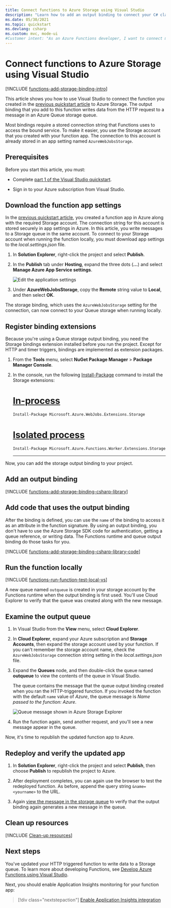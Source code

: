 ```yaml
---
title: Connect functions to Azure Storage using Visual Studio
description: "Learn how to add an output binding to connect your C# class library functions to an Azure Storage queue using Visual Studio."
ms.date: 05/30/2021
ms.topic: quickstart
ms.devlang: csharp
ms.custom: mvc, mode-ui
#Customer intent: "As an Azure Functions developer, I want to connect my C# class library function to Azure Storage so that I can easily write data to a storage queue."
---
```


# Connect functions to Azure Storage using Visual Studio

[!INCLUDE [functions-add-storage-binding-intro](../../includes/functions-add-storage-binding-intro.md)]

This article shows you how to use Visual Studio to connect the function you created in the [previous quickstart article] to Azure Storage. The output binding that you add to this function writes data from the HTTP request to a message in an Azure Queue storage queue. 

Most bindings require a stored connection string that Functions uses to access the bound service. To make it easier, you use the Storage account that you created with your function app. The connection to this account is already stored in an app setting named `AzureWebJobsStorage`.  

## Prerequisites

Before you start this article, you must: 

 - Complete [part 1 of the Visual Studio quickstart](./functions-create-your-first-function-visual-studio.md). 

- Sign in to your Azure subscription from Visual Studio.

## Download the function app settings

In the [previous quickstart article](./create-first-function-vs-code-csharp.md), you created a function app in Azure along with the required Storage account. The connection string for this account is stored securely in app settings in Azure. In this article, you write messages to a Storage queue in the same account. To connect to your Storage account when running the function locally, you must download app settings to the *local.settings.json* file. 

1. In **Solution Explorer**, right-click the project and select **Publish**. 

1. In the **Publish** tab under **Hosting**, expand the three dots (**...**) and select **Manage Azure App Service settings**. 

    ![Edit the application settings](media/functions-add-output-binding-storage-queue-vs/edit-app-settings.png)

1. Under **AzureWebJobsStorage**, copy the **Remote** string value to **Local**, and then select **OK**. 

The storage binding, which uses the `AzureWebJobsStorage` setting for the connection, can now connect to your Queue storage when running locally.

## Register binding extensions

Because you're using a Queue storage output binding, you need the Storage bindings extension installed before you run the project. Except for HTTP and timer triggers, bindings are implemented as extension packages. 

1. From the **Tools** menu, select **NuGet Package Manager** > **Package Manager Console**. 

1. In the console, run the following [Install-Package](/nuget/tools/ps-ref-install-package) command to install the Storage extensions:

    # [In-process](#tab/in-process) 
    ```bash
    Install-Package Microsoft.Azure.WebJobs.Extensions.Storage 
    ```
    # [Isolated process](#tab/isolated-process)
    ```bash
    Install-Package Microsoft.Azure.Functions.Worker.Extensions.Storage.Queues -IncludePrerelease
    ```
    ---

Now, you can add the storage output binding to your project.

## Add an output binding

[!INCLUDE [functions-add-storage-binding-csharp-library](../../includes/functions-add-storage-binding-csharp-library.md)]

## Add code that uses the output binding

After the binding is defined, you can use the `name` of the binding to access it as an attribute in the function signature. By using an output binding, you don't have to use the Azure Storage SDK code for authentication, getting a queue reference, or writing data. The Functions runtime and queue output binding do those tasks for you.

[!INCLUDE [functions-add-storage-binding-csharp-library-code](../../includes/functions-add-storage-binding-csharp-library-code.md)]

## Run the function locally

[!INCLUDE [functions-run-function-test-local-vs](../../includes/functions-run-function-test-local-vs.md)]

A new queue named `outqueue` is created in your storage account by the Functions runtime when the output binding is first used. You'll use Cloud Explorer to verify that the queue was created along with the new message.

## Examine the output queue

1. In Visual Studio from the **View** menu, select **Cloud Explorer**.

1. In **Cloud Explorer**, expand your Azure subscription and **Storage Accounts**, then expand the storage account used by your function. If you can't remember the storage account name, check the `AzureWebJobsStorage` connection string setting in the *local.settings.json* file.  

1. Expand the **Queues** node, and then double-click the queue named **outqueue** to view the contents of the queue in Visual Studio. 

   The queue contains the message that the queue output binding created when you ran the HTTP-triggered function. If you invoked the function with the default `name` value of *Azure*, the queue message is *Name passed to the function: Azure*.

    ![Queue message shown in Azure Storage Explorer](./media/functions-add-output-binding-storage-queue-vs-code/function-queue-storage-output-view-queue.png)

1. Run the function again, send another request, and you'll see a new message appear in the queue.  

Now, it's time to republish the updated function app to Azure.

## Redeploy and verify the updated app

1. In **Solution Explorer**, right-click the project and select **Publish**, then choose **Publish** to republish the project to Azure.

1. After deployment completes, you can again use the browser to test the redeployed function. As before, append the query string `&name=<yourname>` to the URL.

1. Again [view the message in the storage queue](#examine-the-output-queue) to verify that the output binding again generates a new message in the queue.

## Clean up resources

[!INCLUDE [Clean-up resources](../../includes/functions-quickstart-cleanup.md)]

## Next steps

You've updated your HTTP triggered function to write data to a Storage queue. To learn more about developing Functions, see [Develop Azure Functions using Visual Studio](functions-develop-vs.md).

Next, you should enable Application Insights monitoring for your function app:

> [!div class="nextstepaction"]
> [Enable Application Insights integration](configure-monitoring.md#add-to-an-existing-function-app)

[Azure Storage Explorer]: https://storageexplorer.com/
[previous quickstart article]: functions-create-your-first-function-visual-studio.md
